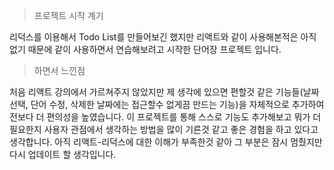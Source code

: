 > 프로젝트 시작 계기

리덕스를 이용해서 Todo List를 만들어보긴 했지만 리액트와 같이 사용해본적은 아직 없기 때문에 같이 사용하면서 연습해보려고 시작한 단어장 프로젝트 입니다.

> 하면서 느낀점

처음 리액트 강의에서 가르쳐주지 않았지만 제 생각에 있으면 편할것 같은 기능들(날짜 선택, 단어 수정, 삭제한 날짜에는 접근할수 없게끔 만드는 기능)을 자체적으로 추가하여 전보다 더 편의성을 높였습니다.
이 프로젝트를 통해 스스로 기능도 추가해보고 뭐가 더 필요한지 사용자 관점에서 생각하는 방법을 많이 기른것 같고 좋은 경험을 하고 있다고 생각합니다.
아직 리액트-리덕스에 대한 이해가 부족한것 같아 그 부분은 잠시 멈췄지만 다시 업데이트 할 생각입니다.
